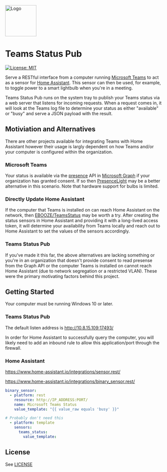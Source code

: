 <img src="TeamsStatusPub/Icons/logo.png" width="100" alt="Logo" />

# Teams Status Pub

[![License: MIT](https://img.shields.io/badge/License-MIT-yellow.svg)](https://opensource.org/licenses/MIT)

Serve a RESTful interface from a computer running [Microsoft Teams](https://www.microsoft.com/en-us/microsoft-teams/group-chat-software/) to act as a sensor for [Home Assistant](https://www.home-assistant.io/). This sensor can then be used, for example, to toggle power to a smart lightbulb when you're in a meeting.

Teams Status Pub runs on the system tray to publish your Teams status via a web server that listens for incoming requests. When a request comes in, it will look at the Teams log file to determine your status as either "available" or "busy" and serve a JSON payload with the result.

## Motiviation and Alternatives

There are other projects available for integrating Teams with Home Assistant however their usage is largly dependent on how Teams and/or your computer is configured within the organization.

### Microsoft Teams

Your status is available via the [presence](https://docs.microsoft.com/en-us/graph/api/presence-get) API in [Microsoft Graph](https://docs.microsoft.com/en-us/graph/overview) if your organization has granted consent. If so then [PresenceLight](https://github.com/isaacrlevin/PresenceLight) may be a better alternative in this scenario. Note that hardware support for bulbs is limited.

### Directly Update Home Assistant

If the computer that Teams is installed on can reach Home Assistant on the network, then [EBOOZE/TeamsStatus](https://github.com/EBOOZ/TeamsStatus) may be worth a try. After creating the status sensors in Home Assistant and providing it with a long-lived access token, it will determine your availability from Teams locally and reach out to Home Assistant to set the values of the sensors accordingly.

### Teams Status Pub

If you've made it this far, the above alternatives are lacking something or you're in an organization that doesn't provide consent to read presense from the Graph API or the computer Teams is installed on cannot reach Home Assistant (due to network segregation or a restricted VLAN). These were the primary motivating factors behind this project.

## Getting Started

Your computer must be running Windows 10 or later.

### Teams Status Pub

The default listen address is http://10.8.15.109:17493/

In order for Home Assistant to successfully query the computer, you will likely need to add an inbound rule to allow this application/port through the firewall.

### Home Assistant

https://www.home-assistant.io/integrations/sensor.rest/

https://www.home-assistant.io/integrations/binary_sensor.rest/

```yaml
binary_sensor:
  - platform: rest
    resource: http://IP_ADDRESS:PORT/
    name: Microsoft Teams Status
    value_template: "{{ value_raw equals 'busy' }}"

# Probably don't need this
  - platform: template
    sensors:
      teams_status:
        value_template: 
```

## License

See [LICENSE](LICENSE)